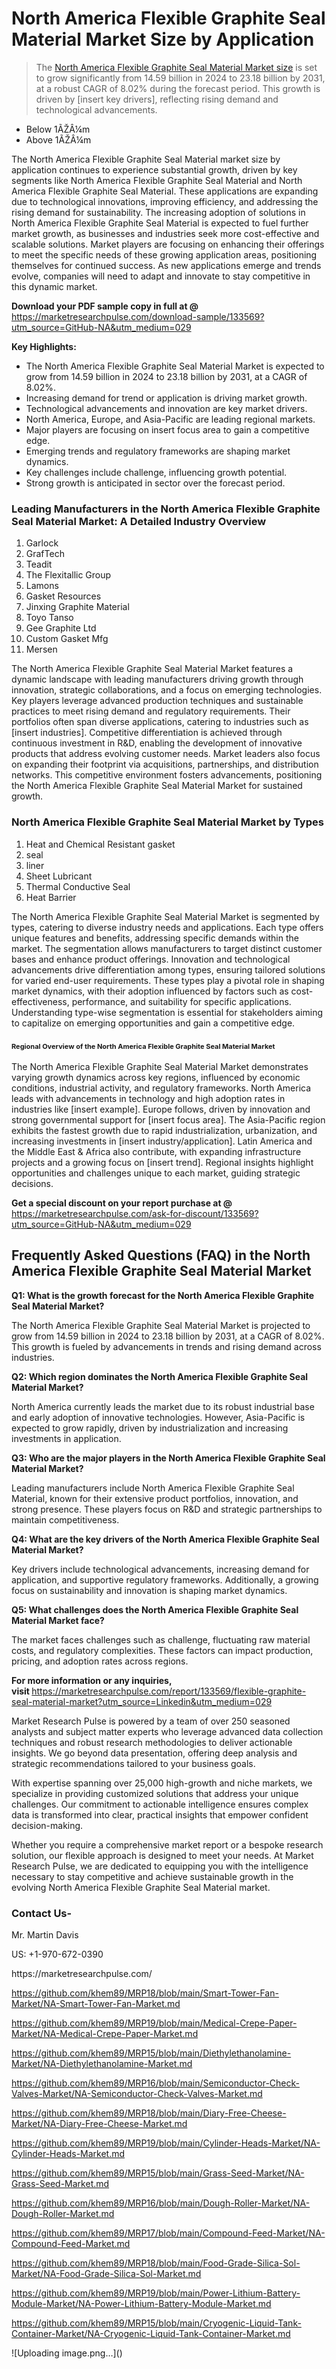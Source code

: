 <h1>North America Flexible Graphite Seal Material Market&nbsp;Size by Application</h1><blockquote><p>The <a href="https://marketresearchpulse.com/download-sample/133569?utm_source=GitHub-NA&amp;utm_medium=029">North America Flexible Graphite Seal Material Market size</a> is set to grow significantly from 14.59 billion in 2024 to 23.18 billion by 2031, at a robust CAGR of 8.02% during the forecast period. This growth is driven by [insert key drivers], reflecting rising demand and technological advancements.</p></blockquote><ul><li>Below 1ÃŽÂ¼m<li> Above 1ÃŽÂ¼m</li></ul><p>The North America Flexible Graphite Seal Material market size by application continues to experience substantial growth, driven by key segments like North America Flexible Graphite Seal Material and North America Flexible Graphite Seal Material. These applications are expanding due to technological innovations, improving efficiency, and addressing the rising demand for sustainability. The increasing adoption of solutions in North America Flexible Graphite Seal Material is expected to fuel further market growth, as businesses and industries seek more cost-effective and scalable solutions. Market players are focusing on enhancing their offerings to meet the specific needs of these growing application areas, positioning themselves for continued success. As new applications emerge and trends evolve, companies will need to adapt and innovate to stay competitive in this dynamic market.</p><p><strong>Download your PDF sample copy in full at @ </strong><a href="https://marketresearchpulse.com/download-sample/133569?utm_source=GitHub-NA&amp;utm_medium=029">https://marketresearchpulse.com/download-sample/133569?utm_source=GitHub-NA&amp;utm_medium=029</a></p><p><strong>Key Highlights: </strong></p><ul><li>The North America Flexible Graphite Seal Material Market is expected to grow from 14.59 billion in 2024 to 23.18 billion by 2031, at a CAGR of 8.02%.</li><li>Increasing demand for trend or application is driving market growth.</li><li>Technological advancements and innovation are key market drivers.</li><li>North America, Europe, and Asia-Pacific are leading regional markets.</li><li>Major players are focusing on insert focus area to gain a competitive edge.</li><li>Emerging trends and regulatory frameworks are shaping market dynamics.</li><li>Key challenges include challenge, influencing growth potential.</li><li>Strong growth is anticipated in sector over the forecast period.</li></ul><h3>Leading Manufacturers in the North America Flexible Graphite Seal Material Market: A Detailed Industry Overview</h3><ol><li>Garlock</li><li>GrafTech</li><li>Teadit</li><li>The Flexitallic Group</li><li>Lamons</li><li>Gasket Resources</li><li>Jinxing Graphite Material</li><li>Toyo Tanso</li><li>Gee Graphite Ltd</li><li>Custom Gasket Mfg</li><li>Mersen</li></ol><div class="flex max-w-full flex-col flex-grow"><div class="min-h-8 text-message flex w-full flex-col items-end gap-2 whitespace-normal break-words [.text-message+&amp;]:mt-5" dir="auto" data-message-author-role="assistant" data-message-id="fd8432e4-4910-450d-b182-61b7bfb0a01f" data-message-model-slug="gpt-4o"><div class="flex w-full flex-col gap-1 empty:hidden first:pt-[3px]"><div class="markdown prose w-full break-words dark:prose-invert light"><p>The North America Flexible Graphite Seal Material Market features a dynamic landscape with leading manufacturers driving growth through innovation, strategic collaborations, and a focus on emerging technologies. Key players leverage advanced production techniques and sustainable practices to meet rising demand and regulatory requirements. Their portfolios often span diverse applications, catering to industries such as [insert industries]. Competitive differentiation is achieved through continuous investment in R&amp;D, enabling the development of innovative products that address evolving customer needs. Market leaders also focus on expanding their footprint via acquisitions, partnerships, and distribution networks. This competitive environment fosters advancements, positioning the North America Flexible Graphite Seal Material Market for sustained growth.</p></div></div></div></div><h3>North America Flexible Graphite Seal Material Market by Types</h3><ol><li>Heat and Chemical Resistant gasket<li> seal<li> liner<li> Sheet Lubricant<li> Thermal Conductive Seal<li> Heat Barrier</li></ol><div class="flex max-w-full flex-col flex-grow"><div class="min-h-8 text-message flex w-full flex-col items-end gap-2 whitespace-normal break-words [.text-message+&amp;]:mt-5" dir="auto" data-message-author-role="assistant" data-message-id="084470be-0bb7-4664-bddf-5156b4f41249" data-message-model-slug="gpt-4o-mini"><div class="flex w-full flex-col gap-1 empty:hidden first:pt-[3px]"><div class="markdown prose w-full break-words dark:prose-invert light"><p>The North America Flexible Graphite Seal Material Market is segmented by types, catering to diverse industry needs and applications. Each type offers unique features and benefits, addressing specific demands within the market. The segmentation allows manufacturers to target distinct customer bases and enhance product offerings. Innovation and technological advancements drive differentiation among types, ensuring tailored solutions for varied end-user requirements. These types play a pivotal role in shaping market dynamics, with their adoption influenced by factors such as cost-effectiveness, performance, and suitability for specific applications. Understanding type-wise segmentation is essential for stakeholders aiming to capitalize on emerging opportunities and gain a competitive edge.</p></div></div></div></div><h3><span style="font-size: 11px;">Regional Overview of the North America Flexible Graphite Seal Material Market</span></h3><div class="flex max-w-full flex-col flex-grow"><div class="min-h-8 text-message flex w-full flex-col items-end gap-2 whitespace-normal break-words [.text-message+&amp;]:mt-5" dir="auto" data-message-author-role="assistant" data-message-id="e9038762-ce64-4e30-91c9-9bd413514231" data-message-model-slug="gpt-4o-mini"><div class="flex w-full flex-col gap-1 empty:hidden first:pt-[3px]"><div class="markdown prose w-full break-words dark:prose-invert light"><p>The North America Flexible Graphite Seal Material Market demonstrates varying growth dynamics across key regions, influenced by economic conditions, industrial activity, and regulatory frameworks. North America leads with advancements in technology and high adoption rates in industries like [insert example]. Europe follows, driven by innovation and strong governmental support for [insert focus area]. The Asia-Pacific region exhibits the fastest growth due to rapid industrialization, urbanization, and increasing investments in [insert industry/application]. Latin America and the Middle East &amp; Africa also contribute, with expanding infrastructure projects and a growing focus on [insert trend]. Regional insights highlight opportunities and challenges unique to each market, guiding strategic decisions.</p></div></div></div></div><p><strong>Get a special discount on your report purchase at @ </strong><a href="https://marketresearchpulse.com/ask-for-discount/133569?utm_source=GitHub-NA&amp;utm_medium=029">https://marketresearchpulse.com/ask-for-discount/133569?utm_source=GitHub-NA&amp;utm_medium=029</a></p><h2>Frequently Asked Questions (FAQ) in the North America Flexible Graphite Seal Material Market</h2><p><strong>Q1: What is the growth forecast for the North America Flexible Graphite Seal Material Market?</strong></p><p>The North America Flexible Graphite Seal Material Market is projected to grow from 14.59 billion in 2024 to 23.18 billion by 2031, at a CAGR of 8.02%. This growth is fueled by advancements in trends and rising demand across industries.</p><p><strong>Q2: Which region dominates the North America Flexible Graphite Seal Material Market?</strong></p><p>North America currently leads the market due to its robust industrial base and early adoption of innovative technologies. However, Asia-Pacific is expected to grow rapidly, driven by industrialization and increasing investments in application.</p><p><strong>Q3: Who are the major players in the North America Flexible Graphite Seal Material Market?</strong></p><p>Leading manufacturers include North America Flexible Graphite Seal Material, known for their extensive product portfolios, innovation, and strong presence. These players focus on R&amp;D and strategic partnerships to maintain competitiveness.</p><p><strong>Q4: What are the key drivers of the North America Flexible Graphite Seal Material Market?</strong></p><p>Key drivers include technological advancements, increasing demand for application, and supportive regulatory frameworks. Additionally, a growing focus on sustainability and innovation is shaping market dynamics.</p><p><strong>Q5: What challenges does the North America Flexible Graphite Seal Material Market face?</strong></p><p>The market faces challenges such as challenge, fluctuating raw material costs, and regulatory complexities. These factors can impact production, pricing, and adoption rates across regions.</p><p><strong>For more information or any inquiries, visit&nbsp;</strong><a href="https://marketresearchpulse.com/report/133569/flexible-graphite-seal-material-market?utm_source=Linkedin&utm_medium=029">https://marketresearchpulse.com/report/133569/flexible-graphite-seal-material-market?utm_source=Linkedin&utm_medium=029</a></p><p>Market Research Pulse is powered by a team of over 250 seasoned analysts and subject matter experts who leverage advanced data collection techniques and robust research methodologies to deliver actionable insights. We go beyond data presentation, offering deep analysis and strategic recommendations tailored to your business goals.</p><p>With expertise spanning over 25,000 high-growth and niche markets, we specialize in providing customized solutions that address your unique challenges. Our commitment to actionable intelligence ensures complex data is transformed into clear, practical insights that empower confident decision-making.</p><p>Whether you require a comprehensive market report or a bespoke research solution, our flexible approach is designed to meet your needs. At Market Research Pulse, we are dedicated to equipping you with the intelligence necessary to stay competitive and achieve sustainable growth in the evolving North America Flexible Graphite Seal Material market.</p><h3><strong>Contact Us-</strong></h3><p>Mr. Martin Davis</p><p>US: +1-970-672-0390</p><p>https://marketresearchpulse.com/</p><p><a href="https://github.com/khem89/MRP18/blob/main/Smart-Tower-Fan-Market/NA-Smart-Tower-Fan-Market.md">https://github.com/khem89/MRP18/blob/main/Smart-Tower-Fan-Market/NA-Smart-Tower-Fan-Market.md</a></p><p><a href="https://github.com/khem89/MRP19/blob/main/Medical-Crepe-Paper-Market/NA-Medical-Crepe-Paper-Market.md">https://github.com/khem89/MRP19/blob/main/Medical-Crepe-Paper-Market/NA-Medical-Crepe-Paper-Market.md</a></p><p><a href="https://github.com/khem89/MRP15/blob/main/Diethylethanolamine-Market/NA-Diethylethanolamine-Market.md">https://github.com/khem89/MRP15/blob/main/Diethylethanolamine-Market/NA-Diethylethanolamine-Market.md</a></p><p><a href="https://github.com/khem89/MRP16/blob/main/Semiconductor-Check-Valves-Market/NA-Semiconductor-Check-Valves-Market.md">https://github.com/khem89/MRP16/blob/main/Semiconductor-Check-Valves-Market/NA-Semiconductor-Check-Valves-Market.md</a></p><p><a href="https://github.com/khem89/MRP18/blob/main/Diary-Free-Cheese-Market/NA-Diary-Free-Cheese-Market.md">https://github.com/khem89/MRP18/blob/main/Diary-Free-Cheese-Market/NA-Diary-Free-Cheese-Market.md</a></p><p><a href="https://github.com/khem89/MRP19/blob/main/Cylinder-Heads-Market/NA-Cylinder-Heads-Market.md">https://github.com/khem89/MRP19/blob/main/Cylinder-Heads-Market/NA-Cylinder-Heads-Market.md</a></p><p><a href="https://github.com/khem89/MRP15/blob/main/Grass-Seed-Market/NA-Grass-Seed-Market.md">https://github.com/khem89/MRP15/blob/main/Grass-Seed-Market/NA-Grass-Seed-Market.md</a></p><p><a href="https://github.com/khem89/MRP16/blob/main/Dough-Roller-Market/NA-Dough-Roller-Market.md">https://github.com/khem89/MRP16/blob/main/Dough-Roller-Market/NA-Dough-Roller-Market.md</a></p><p><a href="https://github.com/khem89/MRP17/blob/main/Compound-Feed-Market/NA-Compound-Feed-Market.md">https://github.com/khem89/MRP17/blob/main/Compound-Feed-Market/NA-Compound-Feed-Market.md</a></p><p><a href="https://github.com/khem89/MRP18/blob/main/Food-Grade-Silica-Sol-Market/NA-Food-Grade-Silica-Sol-Market.md">https://github.com/khem89/MRP18/blob/main/Food-Grade-Silica-Sol-Market/NA-Food-Grade-Silica-Sol-Market.md</a></p><p><a href="https://github.com/khem89/MRP19/blob/main/Power-Lithium-Battery-Module-Market/NA-Power-Lithium-Battery-Module-Market.md">https://github.com/khem89/MRP19/blob/main/Power-Lithium-Battery-Module-Market/NA-Power-Lithium-Battery-Module-Market.md</a></p><p><a href="https://github.com/khem89/MRP15/blob/main/Cryogenic-Liquid-Tank-Container-Market/NA-Cryogenic-Liquid-Tank-Container-Market.md">https://github.com/khem89/MRP15/blob/main/Cryogenic-Liquid-Tank-Container-Market/NA-Cryogenic-Liquid-Tank-Container-Market.md</a></p>
![Uploading image.png…]()
